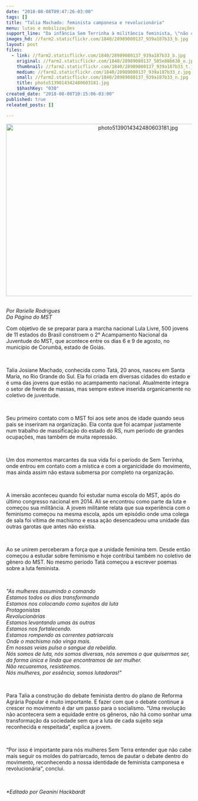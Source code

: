 ```yaml
---
date: "2018-08-08T09:47:26-03:00"
tags: []
title: "Talia Machado: feminista camponesa e revolucionária"
menu: lutas e mobilizações
support_line: "Da infância Sem Terrinha à militância feminista, \"não cabe mais seguir os moldes do patriarcado, temos de pautar o debate dentro do movimento\""
images_hd: //farm2.staticflickr.com/1840/28989080137_939a187b33_b.jpg
layout: post
files:
  - link: //farm2.staticflickr.com/1840/28989080137_939a187b33_b.jpg
    original: //farm2.staticflickr.com/1840/28989080137_585e88b638_o.jpg
    thumbnail: //farm2.staticflickr.com/1840/28989080137_939a187b33_t.jpg
    medium: //farm2.staticflickr.com/1840/28989080137_939a187b33_z.jpg
    small: //farm2.staticflickr.com/1840/28989080137_939a187b33_n.jpg
    title: photo5139014342480603181.jpg
    $$hashKey: "030"
created_date: "2018-08-08T10:15:06-03:00"
published: true
releated_posts: []

---
```

<p style="text-align:center"><img alt="photo5139014342480603181.jpg" height="467" src="//farm2.staticflickr.com/1840/28989080137_939a187b33_b.jpg" width="700" /></p>

<p><br />
<em>Por Rarielle Rodrigues<br />
Da P&aacute;gina do MST</em></p>

<p>Com objetivo de se preparar para a marcha nacional Lula Livre, 500 jovens de 11 estados do Brasil constroem o 2&deg; Acampamento Nacional da Juventude do MST, que acontece entre os dias 6 e 9 de agosto, no munic&iacute;pio de Corumb&aacute;, estado de Goi&aacute;s.</p>

<p>&nbsp;</p>

<p>Talia Josiane Machado, conhecida como Tat&aacute;, 20 anos, nasceu em Santa Maria, no Rio Grande do Sul. Ela foi criada em diversas cidades do estado e &eacute; uma das jovens que est&atilde;o no acampamento nacional. Atualmente integra o setor de frente de massas, mas sempre esteve inserida organicamente no coletivo de juventude.</p>

<p>&nbsp;</p>

<p>Seu primeiro contato com o MST foi aos sete anos de idade quando seus pais se inseriram na organiza&ccedil;&atilde;o. Ela conta que foi acampar justamente num trabalho de massifica&ccedil;&atilde;o do estado do RS, num per&iacute;odo de grandes ocupa&ccedil;&otilde;es, mas tamb&eacute;m de muita repress&atilde;o.</p>

<p>&nbsp;</p>

<p>Um dos momentos marcantes da sua vida foi o per&iacute;odo de Sem Terrinha, onde entrou em contato com a m&iacute;stica e com a organicidade do movimento, mas ainda assim n&atilde;o estava submersa por completo na organiza&ccedil;&atilde;o.</p>

<p>&nbsp;</p>

<p>A imers&atilde;o aconteceu quando foi estudar numa escola do MST, ap&oacute;s do &uacute;ltimo congresso nacional em 2014. Ali se encontrou como parte da luta e come&ccedil;ou sua milit&acirc;ncia. A jovem militante relata que sua experi&ecirc;ncia com o feminismo come&ccedil;ou na mesma escola, ap&oacute;s um epis&oacute;dio onde uma colega de sala foi v&iacute;tima de machismo e essa a&ccedil;&atilde;o desencadeou uma unidade das outras garotas que antes n&atilde;o existia.</p>

<p>&nbsp;</p>

<p>Ao se unirem perceberam a for&ccedil;a que a unidade feminina tem. Desde ent&atilde;o come&ccedil;ou a estudar sobre feminismo e hoje contribui tamb&eacute;m no coletivo de g&ecirc;nero do MST. No mesmo per&iacute;odo Tat&aacute; come&ccedil;ou a escrever poemas sobre a luta feminista.</p>

<p>&nbsp;</p>

<p><em>&quot;As mulheres assumindo o comando<br />
Estamos todos os dias transformando<br />
Estamos nos colocando como sujeitos da luta<br />
Protagonistas<br />
Revolucion&aacute;rias<br />
Estamos levantando umas &agrave;s outras<br />
Estamos nos fortalecendo.<br />
Estamos rompendo as correntes patriarcais<br />
Onde o machismo n&atilde;o vinga mais.<br />
Em nossas veias pulsa o sangue da rebeldia.<br />
N&oacute;s somos de luta, n&oacute;s somos diversas, n&oacute;s seremos o que quisermos ser, da forma &uacute;nica e linda que encontramos de ser mulher.<br />
N&atilde;o recuaremos, resistiremos.<br />
N&oacute;s mulheres, por ess&ecirc;ncia, somos lutadoras!&quot;</em></p>

<p>&nbsp;</p>

<p>Para Talia a constru&ccedil;&atilde;o do debate feminista dentro do plano de Reforma Agr&aacute;ria Popular &eacute; muito importante. E fazer com que o debate continue a crescer no movimento &eacute; dar um passo para o socialismo. &ldquo;Uma revolu&ccedil;&atilde;o n&atilde;o acontecera sem a equidade entre os g&ecirc;neros, n&atilde;o h&aacute; como sonhar uma transforma&ccedil;&atilde;o da sociedade sem que a luta de cada sujeito seja reconhecida e respeitada&rdquo;, explica a jovem.</p>

<p>&nbsp;</p>

<p>&ldquo;Por isso &eacute; importante para n&oacute;s mulheres Sem Terra entender que n&atilde;o cabe mais seguir os moldes do patriarcado, temos de pautar o debate dentro do movimento, reconhecendo a nossa identidade de feminista camponesa e revolucion&aacute;ria&quot;, conclui.</p>

<p>&nbsp;</p>

<p><em>*Editado por Geanini Hackbardt</em><img alt="" draggable="true" height="15" src="data:image/gif;base64,R0lGODlhAQABAPABAP///wAAACH5BAEKAAAALAAAAAABAAEAAAICRAEAOw==" title="Click e arraste para mover" width="15" /></p>
